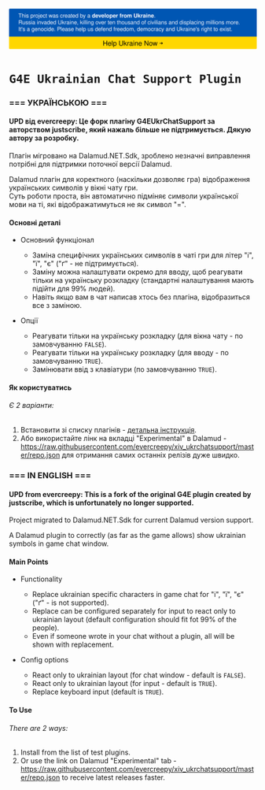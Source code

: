 [![Stand With Ukraine](https://raw.githubusercontent.com/vshymanskyy/StandWithUkraine/main/banner-direct-single.svg)](https://stand-with-ukraine.pp.ua)

# `G4E Ukrainian Chat Support Plugin`

### === УКРАЇНСЬКОЮ ===

#### UPD від evercreepy: Це форк плагіну G4EUkrChatSupport за авторством justscribe, який нажаль більше не підтримується. Дякую автору за розробку.
Плагін мігровано на Dalamud.NET.Sdk, зроблено незначні виправлення потрібні для підтримки поточної версії Dalamud.

Dalamud плагін для коректного (наскільки дозволяє гра) відображення українських символів у вікні чату гри.  
Суть роботи проста, він автоматично підміняє символи української мови на ті, які відображатимуться не як символ "=".  


#### **Основні деталі**

* Основний функціонал
  * Заміна специфічних українських символів в чаті гри для літер "і", "ї", "є" ("ґ" - не підтримується).
  * Заміну можна налаштувати окремо для вводу, щоб реагувати тільки на українську розкладку (стандартні налаштування мають підійти для 99% людей).
  * Навіть якщо вам в чат написав хтось без плагіна, відобразиться все з заміною.

* Опції
  * Реагувати тільки на українську розкладку (для вікна чату - по замовчуванню `FALSE`).
  * Реагувати тільки на українську розкладку (для вводу - по замовчуванню `TRUE`).
  * Замінювати ввід з клавіатури (по замовчуванню `TRUE`).

#### **Як користуватись**

###### Є 2 варіанти:
1. Встановити зі списку плагінів - [детальна інструкція](https://kutok.io/g4eukrchatsupport/yak_vstanovyty_plahin_-hbi).
2. Або використайте лінк на вкладці "Experimental" в Dalamud - https://raw.githubusercontent.com/evercreepy/xiv_ukrchatsupport/master/repo.json для отримання самих останніх релізів дуже швидко.

### === IN ENGLISH ===
#### UPD from evercreepy: This is a fork of the original G4E plugin created by justscribe, which is unfortunately no longer supported.
Project migrated to Dalamud.NET.Sdk for current Dalamud version support.

A Dalamud plugin to correctly (as far as the game allows) show ukrainian symbols in game chat window.

#### **Main Points**

* Functionality
  * Replace ukrainian specific characters in game chat for "і", "ї", "є" ("ґ" - is not supported).
  * Replace can be configured separately for input to react only to ukrainian layout (default configuration should fit fot 99% of the people).
  * Even if someone wrote in your chat without a plugin, all will be shown with replacement.

* Config options
  * React only to ukrainian layout (for chat window - default is `FALSE`).
  * React only to ukrainian layout (for input - default is `TRUE`).
  * Replace keyboard input (default is `TRUE`).

#### **To Use**

###### There are 2 ways:
1. Install from the list of test plugins.
2. Or use the link on Dalamud "Experimental" tab - https://raw.githubusercontent.com/evercreepy/xiv_ukrchatsupport/master/repo.json to receive latest releases faster.

